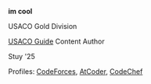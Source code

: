 **im cool**

USACO Gold Division

[USACO Guide](https://usaco.guide/) Content Author

Stuy '25

Profiles: [CodeForces](https://codeforces.com/profile/uwuenvy), [AtCoder](https://atcoder.jp/users/envifly), [CodeChef](https://www.codechef.com/users/envyaims)

